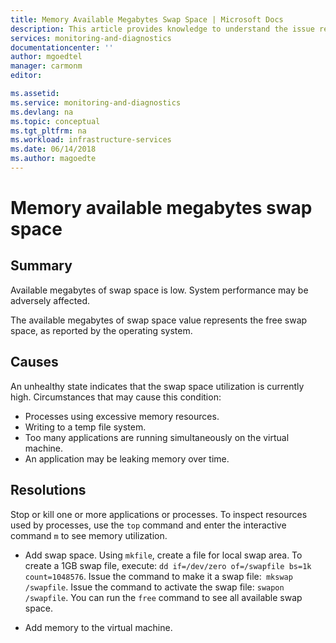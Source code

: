 ```yaml
---
title: Memory Available Megabytes Swap Space | Microsoft Docs
description: This article provides knowledge to understand the issue reported, what are the possible causes, and how to resolve the health issue identified by Azure Monitor VM Health.
services: monitoring-and-diagnostics
documentationcenter: ''
author: mgoedtel
manager: carmonm
editor: 

ms.assetid: 
ms.service: monitoring-and-diagnostics
ms.devlang: na
ms.topic: conceptual
ms.tgt_pltfrm: na
ms.workload: infrastructure-services
ms.date: 06/14/2018
ms.author: magoedte
---
```


# Memory available megabytes swap space

## Summary

Available megabytes of swap space is low. System performance may be adversely affected.

The available megabytes of swap space value represents the free swap space, as reported by the operating system.

## Causes

An unhealthy state indicates that the swap space utilization is currently high. Circumstances that may cause this condition:

- Processes using excessive memory resources.
- Writing to a temp file system.
- Too many applications are running simultaneously on the virtual machine.
- An application may be leaking memory over time.

## Resolutions

Stop or kill one or more applications or processes. To inspect resources used by processes, use the `top` command and enter the interactive command `m` to see memory utilization.

- Add swap space. Using `mkfile`, create a file for local swap area. To create a 1GB swap file, execute: `dd if=/dev/zero of=/swapfile bs=1k count=1048576`. Issue the command to make it a swap file:` mkswap /swapfile`. Issue the command to activate the swap file: `swapon /swapfile`. You can run the `free` command to see all available swap space.

- Add memory to the virtual machine.